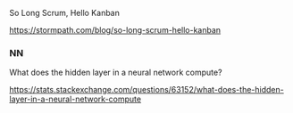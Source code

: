 
So Long Scrum, Hello Kanban

https://stormpath.com/blog/so-long-scrum-hello-kanban

### NN

What does the hidden layer in a neural network compute?

https://stats.stackexchange.com/questions/63152/what-does-the-hidden-layer-in-a-neural-network-compute